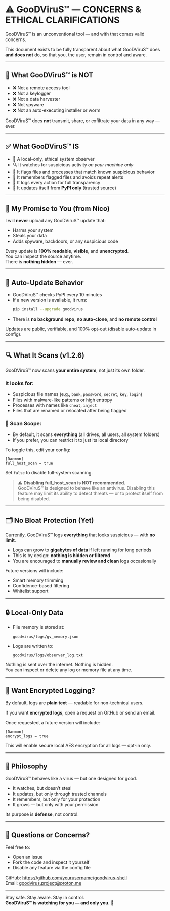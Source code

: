 # ⚠️ GooDViruS™ — CONCERNS & ETHICAL CLARIFICATIONS

GooDViruS™ is an unconventional tool — and with that comes valid concerns.

This document exists to be fully transparent about what GooDViruS™ does **and does not** do, so that you, the user, remain in control and aware.

---

## 🛑 What GooDViruS™ is **NOT**

- ❌ Not a remote access tool  
- ❌ Not a keylogger  
- ❌ Not a data harvester  
- ❌ Not spyware  
- ❌ Not an auto-executing installer or worm

GooDViruS™ does **not** transmit, share, or exfiltrate your data in any way — ever.

---

## ✅ What GooDViruS™ **IS**

- 🧠 A local-only, ethical system observer  
- 🔍 It watches for suspicious activity *on your machine only*  
- 📁 It flags files and processes that match known suspicious behavior  
- 🧬 It remembers flagged files and avoids repeat alerts  
- 📜 It logs every action for full transparency  
- 🔄 It updates itself from **PyPI only** (trusted source)

---

## 🔐 My Promise to You (from Nico)

I will **never** upload any GooDViruS™ update that:
- Harms your system
- Steals your data
- Adds spyware, backdoors, or any suspicious code

Every update is **100% readable**, **visible**, and **unencrypted**.  
You can inspect the source anytime.  
There is **nothing hidden** — ever.

---

## 🔄 Auto-Update Behavior

- GooDViruS™ checks PyPI every 10 minutes  
- If a new version is available, it runs:
  ```bash
  pip install --upgrade goodvirus
  ```
- There is **no background repo**, **no auto-clone**, and **no remote control**

Updates are public, verifiable, and 100% opt-out (disable auto-update in config).

---

## 🔍 What It Scans (v1.2.6)

GooDViruS™ now scans **your entire system**, not just its own folder.

### It looks for:

- Suspicious file names (e.g., `bank`, `password`, `secret`, `key`, `login`)  
- Files with malware-like patterns or high entropy  
- Processes with names like `cheat`, `inject`  
- Files that are renamed or relocated after being flagged  

### 🔭 Scan Scope:

- By default, it scans **everything** (all drives, all users, all system folders)  
- If you prefer, you can restrict it to just its local directory

To toggle this, edit your config:

```
[Daemon]
full_host_scan = true
```

Set `false` to disable full-system scanning.

> ⚠️ **Disabling full_host_scan is NOT recommended.**  
> GooDViruS™ is designed to behave like an antivirus. Disabling this feature may limit its ability to detect threats — or to protect itself from being disabled.

---

## 🗂️ No Bloat Protection (Yet)

Currently, GooDViruS™ logs **everything** that looks suspicious — with **no limit**.

- Logs can grow to **gigabytes of data** if left running for long periods  
- This is by design: **nothing is hidden or filtered**
- You are encouraged to **manually review and clean** logs occasionally

Future versions will include:
- Smart memory trimming
- Confidence-based filtering
- Whitelist support

---

## 🔒 Local-Only Data

- File memory is stored at:
  ```
  goodvirus/logs/gv_memory.json
  ```

- Logs are written to:
  ```
  goodvirus/logs/observer_log.txt
  ```

Nothing is sent over the internet. Nothing is hidden.  
You can inspect or delete any log or memory file at any time.

---

## 🔐 Want Encrypted Logging?

By default, logs are **plain text** — readable for non-technical users.

If you want **encrypted logs**, open a request on GitHub or send an email.

Once requested, a future version will include:

```
[Daemon]
encrypt_logs = true
```

This will enable secure local AES encryption for all logs — opt-in only.

---

## 💬 Philosophy

GooDViruS™ behaves like a virus — but one designed for good.

- It watches, but doesn’t steal  
- It updates, but only through trusted channels  
- It remembers, but only for your protection  
- It grows — but only with your permission

Its purpose is **defense**, not control.

---

## 🤝 Questions or Concerns?

Feel free to:
- Open an issue
- Fork the code and inspect it yourself
- Disable any feature via the config file

GitHub: https://github.com/yourusername/goodvirus-shell  
Email: goodvirus.project@proton.me

---

Stay safe. Stay aware. Stay in control.  
**GooDViruS™ is watching for you — and only you.** 💉

